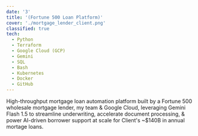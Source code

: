 ```yaml
---
date: '3'
title: '(Fortune 500 Loan Platform)'
cover: './mortgage_lender_client.png'
classified: true
tech:
  - Python
  - Terraform
  - Google Cloud (GCP)
  - Gemini
  - SQL
  - Bash
  - Kubernetes
  - Docker
  - GitHub
---
```


High-throughput mortgage loan automation platform built by a Fortune 500 wholesale mortgage lender, my team & Google Cloud, leveraging Gemini Flash 1.5 to streamline underwriting, accelerate document processing, & power AI-driven borrower support at scale for Client's ~$140B in annual mortage loans.
